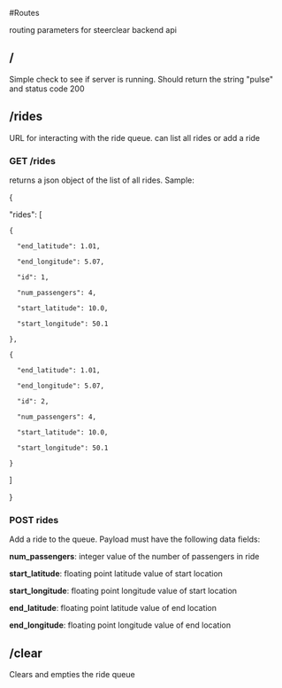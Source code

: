 #Routes

routing parameters for steerclear backend api

## /

Simple check to see if server is running. Should return the string "pulse" and status code 200

## /rides

URL for interacting with the ride queue. can list all rides or add a ride

### GET /rides

returns a json object of the list of all rides. Sample:

{
  
  "rides": [
    
    {
      
      "end_latitude": 1.01, 
      
      "end_longitude": 5.07, 
      
      "id": 1, 
      
      "num_passengers": 4, 
            
      "start_latitude": 10.0, 
      
      "start_longitude": 50.1
    
    }, 
    
    {
    
      "end_latitude": 1.01, 
    
      "end_longitude": 5.07, 
    
      "id": 2, 
    
      "num_passengers": 4, 
        
      "start_latitude": 10.0, 
    
      "start_longitude": 50.1
    
    }
  
  ]

}

### POST rides

Add a ride to the queue. Payload must have the following data fields:

**num_passengers**: integer value of the number of passengers in ride

**start_latitude**: floating point latitude value of start location

**start_longitude**: floating point longitude value of start location

**end_latitude**: floating point latitude value of end location

**end_longitude**: floating point longitude value of end location

## /clear

Clears and empties the ride queue